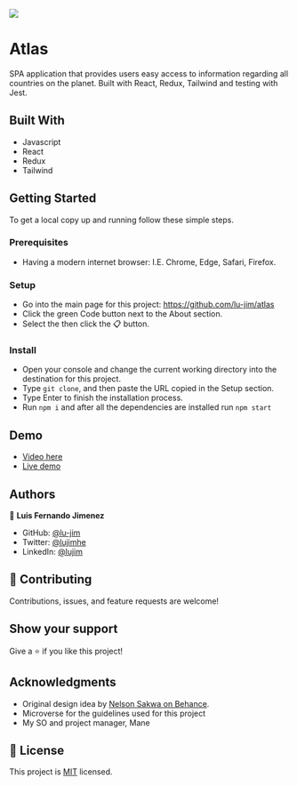 ![](https://img.shields.io/badge/Microverse-blueviolet)

# Atlas

SPA application that provides users easy access to information regarding all countries on the planet. Built with React, Redux, Tailwind and testing with Jest.
## Built With

- Javascript
- React
- Redux
- Tailwind

## Getting Started
To get a local copy up and running follow these simple steps.
### Prerequisites
- Having a modern internet browser: I.E. Chrome, Edge, Safari, Firefox.
### Setup
- Go into the main page for this project: https://github.com/lu-jim/atlas
- Click the green Code button next to the About section.
- Select the then click the 📋 button.
### Install
- Open your console and change the current working directory into the destination for this project.
- Type `git clone`, and then paste the URL copied in the Setup section.
- Type Enter to finish the installation process.
- Run `npm i` and after all the dependencies are installed run `npm start`

## Demo
- [Video here](https://www.loom.com/share/2390bf79bbd24507a6e1c1f6c424b2b3)
- [Live demo](https://infallible-feynman-2e18dc.netlify.app)

## Authors

👤 **Luis Fernando Jimenez**

- GitHub: [@lu-jim](https://github.com/lu-jim)
- Twitter: [@lujimhe](https://twitter.com/lujimhe)
- LinkedIn: [@lujim](https://www.linkedin.com/in/lujim/)

## 🤝 Contributing

Contributions, issues, and feature requests are welcome!

## Show your support

Give a ⭐️ if you like this project!
## Acknowledgments

- Original design idea by [Nelson Sakwa on Behance](https://www.behance.net/sakwadesignstudio).
- Microverse for the guidelines used for this project
- My SO and project manager, Mane
## 📝 License

This project is [MIT](./MIT.md) licensed.
